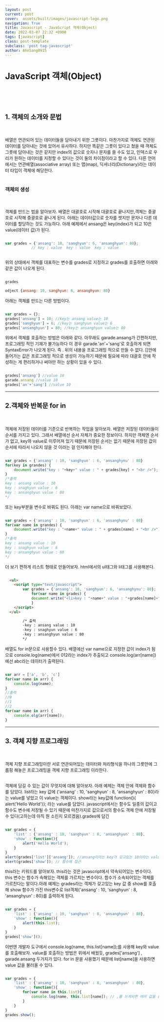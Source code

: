 ```yaml
---
layout: post
current: post
cover:  assets/built/images/javascript-logo.png
navigation: True
title: Javascript - JavaScript 객체(Object)
date: 2022-03-07 22:32 +0900
tags: [javascript]
class: post-template
subclass: 'post tag-javascript'
author: AhnSang0915
---
```


# JavaScript 객체(Object)

<br>
<br>
<br>

## 1. 객체의 소개와 문법
<br>
<br>
배열은 연관되어 있는 데이터들을 담아내기 위한 그릇이다. 마찬가지로 객체도 연관된 데이터를 담아내는 것에 있어서 유사하다. 하지만 똑같은 그릇이 있다고 쳤을 때 객체도 그릇에 담아내는 것은 같지만 index의 값으로 숫자나 문자를 쓸 수도 있고, 인덱스로 우리가 원하는 데이터를 지정할 수 있다는 것이 둘의 차이점이라고 할 수 있다. 다른 언어에서는 연관배열(associative array) 또는 맵(map), 딕셔너리(Dictionary)라는 데이터 타입이 객체에 해당한다.
<br>
<br>


### 객체의 생성
<br>
<br>
객체를 만드는 법을 알아보자. 배열은 대괄호로 시작해 대괄호로 끝나지만,객체는 중괄호로 시작해 중괄호로 끝나게 된다. 아래는 데이터값으로 숫자를 썻지만 문자나 다른 데이터를 할당하는 것도 가능하다. 아래 예제에서 ansang은 key(index)가 되고 10은 value(데이터 값)가 된다.

~~~javascript

var grades = {'ansang': 10, 'sanghyun': 6, 'ansanghyun': 80};
            // key : value  key : value  key : value
 
~~~

위의 상태에서 객체를 대표하는 변수를 grades로 지정하고 grades를 호출하면 아래와 같은 값이 나오게 된다.

~~~javascript

grades

odject {ansang: 10, sanghyun: 6, ansanghyun: 80}

~~~

아래는 객체를 만드는 다른 방법이다.

~~~javascript

var grades = {};
grades['ansang'] = 10; //key는 ansang value는 10
grades['sanghyun'] = 6; //key는 sanghyun value는 6
grades['ansanghyun'] = 80; //key는 ansanghyun value는 80

~~~

위에서 객체를 호출하는 방법은 아래와 같다. 아무래도 garade.ansang가 간편하지만, 프로그래밍 적인 기재가 불가능하다 이 경우 garade.'an'+'sang'로 호출하게 되면 SyntaxError가 나오게 된다. 즉 . 뒤의 내용을 프로그래밍 적으로 만들 수 없다. []안에 들어가는 값은 프로그래밍 적으로 생성이 가능하기 때문에 필요에 따라 대괄호 안에 작성하는 게 편리하거나 써야만 하는 상황이 있을 수 있다.

~~~javascript

grades['ansang'] //value 10
garade.ansang //value 10
grades['an'+'sang'] //value 10

~~~

---

## 2.객체와 반복문 for in
<br>
<br>
객체에 저장된 데이터를 기준으로 반복하는 작업을 알아보자. 배열은 저장된 데이터들이 순서를 가지고 있다. 그래서 배열에선 순서 자체가 중요한 정보이다. 하지만 객체엔 순서가 없고, key와 value로 이루어져 있기 때문에 저장된 순서는 없기 때문에 저장된 값이 순서에 따라서 나오지 않을 것 이라는 걸 인지해야 한다.

~~~javascript

var grades = {'ansang' : 10, 'sanghyun' : 6, 'ansanghynu' : 80}
for(key in grandes) {
    document.write("key : "+key+" value : " + grades[key] + "<br />");
}
/*출력
key : ansang value : 10
key : snaghyun value : 6
key : ansanghyun value : 80
*/

~~~
또는 key부분을 변수로 바꿔도 된다. 아래는 var name으로 바꿔보았다.
~~~javascript

var grades = {'ansang' : 10, 'sanghyun' : 6, 'ansanghynu' : 80}
for(var name in grandes) {
    document.write("key : "+name+" value : " + grades[name] + "<br />");
}
/*출력
key : ansang value : 10
key : snaghyun value : 6
key : ansanghyun value : 80
*/

~~~
더 보기 편하게 리스트 형태로 만들어보자. html에서의 ul태그와 li태그를 사용해본다.
~~~html

  <ul>
    <script type="text/javascript">
        var grades = {'ansang': 10, 'sanghyun': 6, 'ansanghynu': 80};
            for(var name in grades) {
            document.write("<li>key : "+name+" value : "+grades[name]+"</li>");
            }    
    </script>
  </ul>

        /* 출력
        -key : ansang value : 10
        -key : snaghyun value : 6
        -key : ansanghyun value : 80
        */
~~~
배열도 for in문으로 사용할수 있다. 배열에선 var name으로 지정한 값이 index가 됨으로 console.log(name)에서 012라는 index가 추출되고 console.log(arr[name])에선 abc라는 데이터가 출력된다. 

~~~javascript

var arr = ['a', 'b', 'c']
for(var name in arr) {
    console.log(name);
}
//출력 
//0
//1
//2
for(var name in arr) {
    console.olg(arr[name]);
}


~~~

---

## 3. 객체 지향 프로그래밍
<br>
<br>
객체 지향 프로그래밍이란 서로 연관되어있는 데이터와 처리형식을 하나의 그릇안에 그룹핑 해놓은 프로그래밍을 객체 지향 프로그래밍 이라한다.
<br>
<br>

객체에 담길 수 있는 값이 무엇지에 대해 알아보자. 아래 예제는 객체 안에 객체와 함수를 담았다. list라는 key 값에 {'ansang' : 10, 'sanghyun' : 8, 'ansanghyun' : 80}라는 value를 넣었고 이 value는 객체이다. show라는 key값에 function(){ alert('Hello World')}; 라는 value를 담았다. javascript에서는 함수도 일종의 값이고 함수도 변수에 저장될 수 있기 때문에 마찬가지로 값으로서의 함수도 객체 안에 저장될 수 있다(고하는데 아직 뭔 소린지 모르겠음).grades에 담긴 

~~~javascript

var grades = {
    'list' : {'ansang' : 10, 'sanghyun' : 8, 'ansanghyun' : 80},
    'show' : function(){
        alert('Hello World');
    }
}
alert(grades['list']['ansang']); //ansang이라는 key가 갖고있는 10이라는 value에 접근
alert(grades['show']); // 함수에 접근
~~~
this라는 키워드를 알아보자. this라는 것은 javascript에서 약속되어있는 변수이다. this 변수는 함수가 속해있는 객체를 가르치는 변수이다. 함수가 소속되어있는 객체를 가르친다는 말이다.아래 예제는 grades라는 객체가 갖고있는 key 값 중 show를 호출해 show 함수가 가진 this변수로 list객체{'ansang' : 10, 'sanghyun' : 8, 'ansanghyun' : 80}를 출력하게 된다.

~~~javascript

var grades = {
    'list' : {'ansang' : 10, 'sanghyun' : 8, 'ansanghyun' : 80},
    'show' : function(){
        alert(this.list);
    }
}
grades['show']();

~~~
이번엔 개발자 도구에서 console.log(name, this.list\[name\]);를 사용해 key와 value를 호출해보자. value를 호출하는 방법은 위에서 배웠듯,  grades\['ansang'\] , garade.ansang 두가지가 있다. for in 문을 사용했기 때문에 list\[name\]을 사용하면 value 값을 불러올 수 있다.

~~~javascript

var grades = {
    'list' : {'ansang' : 10, 'sanghyun' : 8, 'ansanghyun' : 80},
    'show' : function(){
        for(var name in this.list){
            console.log(name, this.list[name]); // ,를 쓰게되면 여러 값을 출력할 수 있다.
        }
    }
}
grades.show();

~~~